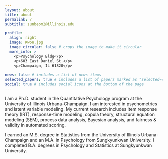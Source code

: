 ```yaml
---
layout: about
title: about
permalink: /
subtitle: sunbeom2@illinois.edu

profile:
  align: right
  image: Kwon.jpg
  image_circular: false # crops the image to make it circular
  more_info: >
    <p>Psychology Bldg</p>
    <p>603 East Daniel St.</p>
    <p>Champaign, IL 61820</p>
    
news: false # includes a list of news items
selected_papers: true # includes a list of papers marked as "selected={true}"
social: true # includes social icons at the bottom of the page
---
```


I am a Ph.D. student in the Quantitative Psychology program at the University of Illinois Urbana-Champaign. 
I am interested in psychometrics and latent variable modeling. My current research includes item response theory (IRT), response-time modeling, copula theory, structural equation modeling (SEM), process data analysis, Bayesian analysis, and fairness & validity in automated scoring.

I earned an M.S. degree in Statistics from the University of Illinois Urbana-Champaign and an M.A. in Psychology from Sungkyunkwan University. I completed B.A. degrees in Psychology and Statistics at Sungkyunkwan University.

